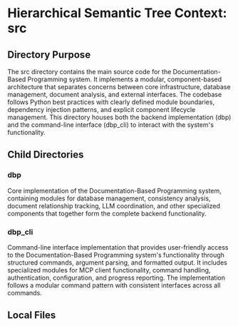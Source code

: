 # Hierarchical Semantic Tree Context: src

## Directory Purpose
The src directory contains the main source code for the Documentation-Based Programming system. It implements a modular, component-based architecture that separates concerns between core infrastructure, database management, document analysis, and external interfaces. The codebase follows Python best practices with clearly defined module boundaries, dependency injection patterns, and explicit component lifecycle management. This directory houses both the backend implementation (dbp) and the command-line interface (dbp_cli) to interact with the system's functionality.

## Child Directories

### dbp
Core implementation of the Documentation-Based Programming system, containing modules for database management, consistency analysis, document relationship tracking, LLM coordination, and other specialized components that together form the complete backend functionality.

### dbp_cli
Command-line interface implementation that provides user-friendly access to the Documentation-Based Programming system's functionality through structured commands, argument parsing, and formatted output. It includes specialized modules for MCP client functionality, command handling, authentication, configuration, and progress reporting. The implementation follows a modular command pattern with consistent interfaces across all commands.

## Local Files
<!-- No files directly in the src directory, all code is organized in subdirectories -->
